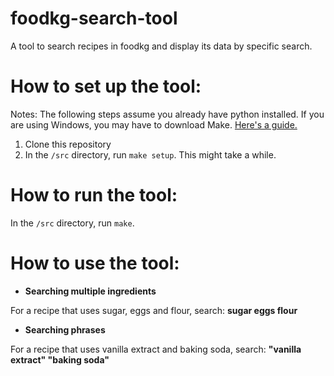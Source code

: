 # foodkg-search-tool
A tool to search recipes in foodkg and display its data by specific search. 

# How to set up the tool:
Notes: The following steps assume you already have python installed.
If you are using Windows, you may have to download Make. [Here's a guide.](https://www.technewstoday.com/install-and-use-make-in-windows/)

1. Clone this repository
2. In the <code>/src</code> directory, run <code>make setup</code>. This might take a while.

# How to run the tool:
In the <code>/src</code> directory, run <code>make</code>.

# How to use the tool:
- <b>Searching multiple ingredients</b>
<p>For a recipe that uses sugar, eggs and flour, search: <b>sugar eggs flour</b></p>

- <b>Searching phrases</b>
<p>For a recipe that uses vanilla extract and baking soda, search: <b>"vanilla extract" "baking soda"</b></p>
